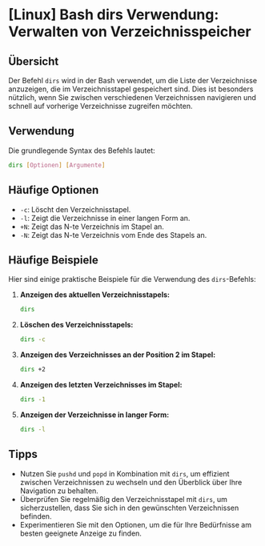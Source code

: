 # [Linux] Bash dirs Verwendung: Verwalten von Verzeichnisspeicher

## Übersicht
Der Befehl `dirs` wird in der Bash verwendet, um die Liste der Verzeichnisse anzuzeigen, die im Verzeichnisstapel gespeichert sind. Dies ist besonders nützlich, wenn Sie zwischen verschiedenen Verzeichnissen navigieren und schnell auf vorherige Verzeichnisse zugreifen möchten.

## Verwendung
Die grundlegende Syntax des Befehls lautet:

```bash
dirs [Optionen] [Argumente]
```

## Häufige Optionen
- `-c`: Löscht den Verzeichnisstapel.
- `-l`: Zeigt die Verzeichnisse in einer langen Form an.
- `+N`: Zeigt das N-te Verzeichnis im Stapel an.
- `-N`: Zeigt das N-te Verzeichnis vom Ende des Stapels an.

## Häufige Beispiele
Hier sind einige praktische Beispiele für die Verwendung des `dirs`-Befehls:

1. **Anzeigen des aktuellen Verzeichnisstapels:**
   ```bash
   dirs
   ```

2. **Löschen des Verzeichnisstapels:**
   ```bash
   dirs -c
   ```

3. **Anzeigen des Verzeichnisses an der Position 2 im Stapel:**
   ```bash
   dirs +2
   ```

4. **Anzeigen des letzten Verzeichnisses im Stapel:**
   ```bash
   dirs -1
   ```

5. **Anzeigen der Verzeichnisse in langer Form:**
   ```bash
   dirs -l
   ```

## Tipps
- Nutzen Sie `pushd` und `popd` in Kombination mit `dirs`, um effizient zwischen Verzeichnissen zu wechseln und den Überblick über Ihre Navigation zu behalten.
- Überprüfen Sie regelmäßig den Verzeichnisstapel mit `dirs`, um sicherzustellen, dass Sie sich in den gewünschten Verzeichnissen befinden.
- Experimentieren Sie mit den Optionen, um die für Ihre Bedürfnisse am besten geeignete Anzeige zu finden.
